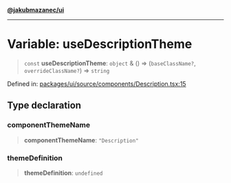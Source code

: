 [**@jakubmazanec/ui**](../README.md)

---

# Variable: useDescriptionTheme

> `const` **useDescriptionTheme**: `object` & () => (`baseClassName?`, `overrideClassName?`) =>
> `string`

Defined in:
[packages/ui/source/components/Description.tsx:15](https://github.com/jakubmazanec/tools/blob/d956cf350ae3e6bad1df754a19dfbabb088c1451/packages/ui/source/components/Description.tsx#L15)

## Type declaration

### componentThemeName

> **componentThemeName**: `"Description"`

### themeDefinition

> **themeDefinition**: `undefined`
